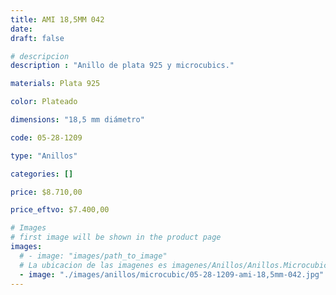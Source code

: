 ```yaml
---
title: AMI 18,5MM 042
date: 
draft: false

# descripcion
description : "Anillo de plata 925 y microcubics."

materials: Plata 925

color: Plateado

dimensions: "18,5 mm diámetro"

code: 05-28-1209

type: "Anillos"

categories: []

price: $8.710,00

price_eftvo: $7.400,00

# Images
# first image will be shown in the product page
images:
  # - image: "images/path_to_image"
  # La ubicacion de las imagenes es imagenes/Anillos/Anillos.Microcubic/05-28-1209-ami-18,5mm-042
  - image: "./images/anillos/microcubic/05-28-1209-ami-18,5mm-042.jpg"
---
```

